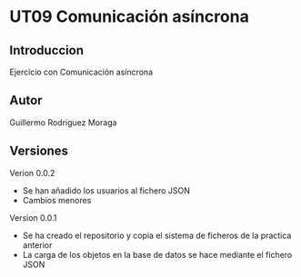 # UT09 Comunicación asíncrona

## Introduccion

Ejercicio con Comunicación asíncrona

## Autor

Guillermo Rodríguez Moraga

## Versiones

Verion 0.0.2
- Se han añadido los usuarios al fichero JSON
- Cambios menores

Version 0.0.1
- Se ha creado el repositorio y copia el sistema de ficheros de la practica anterior
- La carga de los objetos en la base de datos se hace mediante el fichero JSON